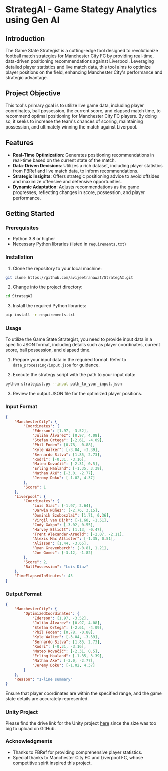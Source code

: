 # StrategAI - Game Stategy Analytics using Gen AI

## Introduction

The Game State Strategist is a cutting-edge tool designed to revolutionize football match strategies for Manchester City FC by providing real-time, data-driven positioning recommendations against Liverpool. Leveraging detailed player statistics and live match data, this tool aims to optimize player positions on the field, enhancing Manchester City's performance and strategic advantage.

## Project Objective

This tool's primary goal is to utilize live game data, including player coordinates, ball possession, the current score, and elapsed match time, to recommend optimal positioning for Manchester City FC players. By doing so, it seeks to increase the team's chances of scoring, maintaining possession, and ultimately winning the match against Liverpool.

## Features

- **Real-Time Optimization**: Generates positioning recommendations in real-time based on the current state of the match.
- **Data-Driven Decisions**: Utilizes a rich dataset, including player statistics from FBRef and live match data, to inform recommendations.
- **Strategic Insights**: Offers strategic positioning advice to avoid offsides and maximize offensive and defensive opportunities.
- **Dynamic Adaptation**: Adjusts recommendations as the game progresses, reflecting changes in score, possession, and player performance.

## Getting Started

### Prerequisites

- Python 3.8 or higher
- Necessary Python libraries (listed in `requirements.txt`)

### Installation

1. Clone the repository to your local machine:

```bash
git clone https://github.com/avijeetranawat/StrategAI.git
```

2. Change into the project directory:
```bash
cd StrategAI
```

3. Install the required Python libraries:
```bash
pip install -r requirements.txt
```

### Usage

To utilize the Game State Strategist, you need to provide input data in a specific JSON format, including details such as player coordinates, current score, ball possession, and elapsed time.

1. Prepare your input data in the required format. Refer to `data_processing/input.json` for guidance.

2. Execute the strategy script with the path to your input data:
```bash
python strategist.py --input path_to_your_input.json
```
3. Review the output JSON file for the optimized player positions.

### Input Format

```json
{
    "ManchesterCity": {
        "Coordinates": {
            "Ederson": [1.97, -3.52],
            "Julián Álvarez": [0.97, 4.08],
            "Stefan Ortega": [-2.61, -4.09],
            "Phil Foden": [0.78, -0.88],
            "Kyle Walker": [-3.04, -3.39],
            "Bernardo Silva": [1.85, 2.73],
            "Rodri": [-0.31, -3.16],
            "Mateo Kovačić": [-2.31, 0.5],
            "Erling Haaland": [-1.35, 3.39],
            "Nathan Aké": [-3.0, -2.77],
            "Jeremy Doku": [-1.02, 4.37]
        },
        "Score": 1
    },
    "Liverpool": {
        "Coordinates": {
            "Luis Díaz": [-1.97, 2.64],
            "Darwin Núñez": [-2.76, 3.15],
            "Dominik Szoboszlai": [1.71, 0.36],
            "Virgil van Dijk": [-1.68, -1.51],
            "Cody Gakpo": [-3.02, 0.55],
            "Harvey Elliott": [1.13, -0.47],
            "Trent Alexander-Arnold": [-2.07, -2.11],
            "Alexis Mac Allister": [-1.35, 0.51],
            "Alisson": [1.44, -3.65],
            "Ryan Gravenberch": [-0.81, 1.21],
            "Joe Gomez": [-3.12, -1.82]
        },
        "Score": 2,
        "BallPossession": "Luis Díaz"
    },
    "TimeElapsedInMinutes": 45
}
```

### Output Format

```json
{
    "ManchesterCity": {
        "OptimizedCoordinates": {
            "Ederson": [1.97, -3.52],
            "Julián Álvarez": [0.97, 4.08],
            "Stefan Ortega": [-2.61, -4.09],
            "Phil Foden": [0.78, -0.88],
            "Kyle Walker": [-3.04, -3.39],
            "Bernardo Silva": [1.85, 2.73],
            "Rodri": [-0.31, -3.16],
            "Mateo Kovačić": [-2.31, 0.5],
            "Erling Haaland": [-1.35, 3.39],
            "Nathan Aké": [-3.0, -2.77],
            "Jeremy Doku": [-1.02, 4.37]
        }
    },
    "Reason": "1-line summary"
}
```
Ensure that player coordinates are within the specified range, and the game state details are accurately represented.

### Unity Project

Please find the drive link for the Unity project [here](https://drive.google.com/drive/folders/1Sij-CPG2QFYgB6fvwQMx6aCE0gtLMGkg?usp=drive_link) since the size was too big to upload on GitHub.

### Acknowledgments

- Thanks to FBRef for providing comprehensive player statistics.
- Special thanks to Manchester City FC and Liverpool FC, whose competitive spirit inspired this project.